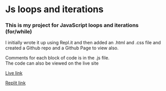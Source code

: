 # Js loops and iterations

### This is my project for JavaScript loops and iterations (for/while)

I initially wrote it up using Repl.it and then added an .html and .css file and created a Github repo and a Github Page to view also.

Comments for each block of code is in the .js file.  
The code can also be viewed on the live site

[Live link]()

[Replit link](https://replit.com/@HebaFarestveit/JsLoopsAndIterations#index.js)
